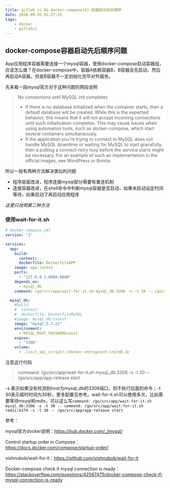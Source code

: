 ```yaml
---
title: gitlab ci && docker-compose(6)-容器启动先后顺序
date: 2018-09-26 01:27:33
tags:
    - docker
    - gitlabci
---
```



## docker-compose容器启动先后顺序问题

App应用程序容器需要连接一个mysql容器，使用docker-compose启动容器组，应该怎么做？在docker-compose中，容器A依赖容器B，B容器会先启动，然后再启动A容器，但是B容器不一定初始化完毕对外服务。

先来看一段mysql官方对于这种问题的两段说明

> No connections until MySQL init completes
> * If there is no database initialized when the container starts, then a default database will be created. While this is the expected behavior, this means that it will not accept incoming connections until such initialization completes. This may cause issues when using automation tools, such as docker-compose, which start several containers simultaneously.
> * If the application you're trying to connect to MySQL does not handle MySQL downtime or waiting for MySQL to start gracefully, then a putting a connect-retry loop before the service starts might be necessary. For an example of such an implementation in the official images, see WordPress or Bonita.

所以一般有两种方法解决类似的问题

* 程序层面改进，程序连接mysql部分需要有重连机制
* 连接容器改进，在shell命令中判断mysql容器是否启动，如果未启动设定时间等待，如果启动了再启动应用程序

_这里只说明第二种方法_

### 使用wait-for-it.sh

```yml
# docker-compose.yml
version: '3'

services:
  app:
    build:
      context: .
      dockerfile: DockerfileAPP
    image: app:latest
    ports:
      - "127.0.0.1:8080:8080"
    depends_on:
      - mysql_db
    command: /go/src/app/wait-for-it.sh mysql_db:3306 -s -t 30 -- /go/src/app/app-release start

  mysql_db:
    #build:
    #  context: .
    #  dockerfile: DockerfileMySQL
    #image: mysql_db:latest
    image: "mysql:5.7.22"
    environment:
      - MYSQL_ROOT_PASSWORD=test
    expose:
      - "3306"
    volume:
      - ./init_sql_script/:/docker-entrypoint-initdb.d/
```

注意这行代码

> command: /go/src/app/wait-for-it.sh mysql_db:3306 -s -t 30 -- /go/src/app/app-release start

-s 表示如果没有检测到host为mysql_db的3306端口，则不执行后面的命令；-t 30表示超时时间为30秒，更多配置见参考。wait-for-it.sh可以使用多次，比如需要等待msyql和redis，可以这么写`command: /go/src/app/wait-for-it.sh mysql_db:3306 -s -t 30 -- command: /go/src/app/wait-for-it.sh redis:6379 -s -t 30 -- /go/src/app/app-release start`

参考：

mysql官方docker说明：https://hub.docker.com/_/mysql/

Control startup order in Compose：https://docs.docker.com/compose/startup-order/

vishnubob/wait-for-it：https://github.com/vishnubob/wait-for-it

Docker-compose check if mysql connection is ready：https://stackoverflow.com/questions/42567475/docker-compose-check-if-mysql-connection-is-ready